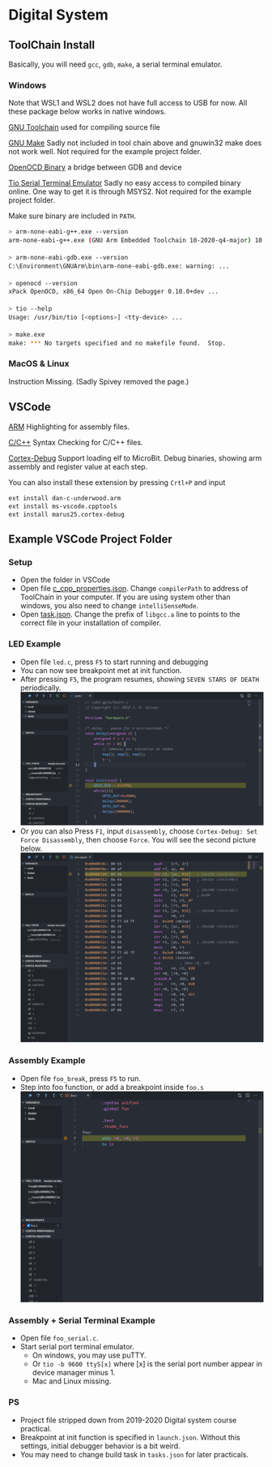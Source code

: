 # Digital System
## ToolChain Install
Basically, you will need `gcc`, `gdb`, `make`, a serial terminal emulator.

### Windows
Note that WSL1 and WSL2 does not have full access to USB for now. All these package below works in native windows.

[GNU Toolchain](https://developer.arm.com/tools-and-software/open-source-software/developer-tools/gnu-toolchain/gnu-rm/downloads) used for compiling source file

[GNU Make](http://gnuwin32.sourceforge.net/packages/make.htm) Sadly not included in tool chain above and gnuwin32 make does not work well. Not required for the example project folder.

[OpenOCD Binary](https://github.com/xpack-dev-tools/openocd-xpack/releases) a bridge between GDB and device

[Tio Serial Terminal Emulator](https://github.com/tio/tio) Sadly no easy access to compiled binary online. One way to get it is through MSYS2. Not required for the example project folder.

Make sure binary are included in `PATH`.
```bash
> arm-none-eabi-g++.exe --version
arm-none-eabi-g++.exe (GNU Arm Embedded Toolchain 10-2020-q4-major) 10.2.1 20201103 (release) ...

> arm-none-eabi-gdb.exe --version
C:\Environment\GNUArm\bin\arm-none-eabi-gdb.exe: warning: ...

> openocd --version
xPack OpenOCD, x86_64 Open On-Chip Debugger 0.10.0+dev ...

> tio --help
Usage: /usr/bin/tio [<options>] <tty-device> ...

> make.exe
make: *** No targets specified and no makefile found.  Stop.
```
### MacOS & Linux
Instruction Missing. (Sadly Spivey removed the page.)

## VSCode
[ARM](https://marketplace.visualstudio.com/items?itemName=dan-c-underwood.arm) Highlighting for assembly files.

[C/C++](https://marketplace.visualstudio.com/items?itemName=ms-vscode.cpptools) Syntax Checking for C/C++ files.

[Cortex-Debug](https://marketplace.visualstudio.com/items?itemName=marus25.cortex-debug) Support loading elf to MicroBit. Debug binaries, showing arm assembly and register value at each step.

You can also install these extension by pressing `Crtl+P` and input 
```
ext install dan-c-underwood.arm
ext install ms-vscode.cpptools
ext install marus25.cortex-debug
```

## Example VSCode Project Folder
### Setup
- Open the folder in VSCode
- Open file [c_cpp_properties.json](project/.vscode/c_cpp_properties.json). Change `compilerPath` to address of ToolChain in your computer. If you are using system other than windows, you also need to change `intelliSenseMode`.
- Open [task.json](project/.vscode/task.json). Change the prefix of `libgcc.a` line to points to the correct file in your installation of compiler. 

### LED Example
- Open file `led.c`, press `F5` to start running and debugging
- You can now see breakpoint met at init function.
- After pressing `F5`, the program resumes, showing `SEVEN STARS OF DEATH` periodically. 
![](pic/source.png)
- Or you can also Press `F1`, input `disassembly`, choose `Cortex-Debug: Set Force Disassembly`, then choose `Force`. You will see the second picture below.
![](pic/assembly.png)

### Assembly Example
- Open file `foo_break`, press `F5` to run.
- Step into foo function, or add a breakpoint inside `foo.s`
![](pic/foo.png)

### Assembly + Serial Terminal Example
- Open file `foo_serial.c`.
- Start serial port terminal emulator.
  - On windows, you may use puTTY.
  - Or `tio -b 9600 ttyS[x]` where [x] is the serial port number appear in device manager minus 1.
  - Mac and Linux missing.

### PS
- Project file stripped down from 2019-2020 Digital system course practical.
- Breakpoint at init function is specified in `launch.json`. Without this settings, initial debugger behavior is a bit weird. 
- You may need to change build task in `tasks.json` for later practicals.
